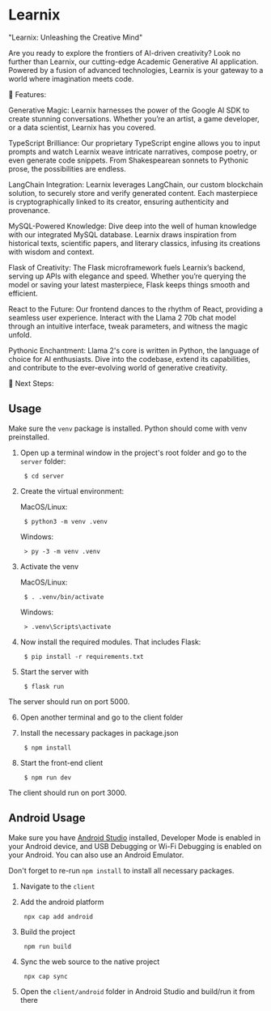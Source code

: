 # Learnix

"Learnix: Unleashing the Creative Mind"

Are you ready to explore the frontiers of AI-driven creativity? Look no further than Learnix, our 
cutting-edge Academic Generative AI application. Powered by a fusion of advanced technologies, 
Learnix is your gateway to a world where imagination meets code.

🌟 Features:

Generative Magic: Learnix harnesses the power of the Google AI SDK to create stunning conversations. 
Whether you’re an artist, a game developer, or a data scientist, Learnix has you covered.

TypeScript Brilliance: Our proprietary TypeScript engine allows you to input prompts and watch Learnix 
weave intricate narratives, compose poetry, or even generate code snippets. From Shakespearean sonnets 
to Pythonic prose, the possibilities are endless.

LangChain Integration: Learnix leverages LangChain, our custom blockchain solution, to securely store 
and verify generated content. Each masterpiece is cryptographically linked to its creator, ensuring 
authenticity and provenance.

MySQL-Powered Knowledge: Dive deep into the well of human knowledge with our integrated MySQL database. 
Learnix draws inspiration from historical texts, scientific papers, and literary classics, infusing its 
creations with wisdom and context.

Flask of Creativity: The Flask microframework fuels Learnix’s backend, serving up APIs with elegance 
and speed. Whether you’re querying the model or saving your latest masterpiece, Flask keeps things smooth 
and efficient. 

React to the Future: Our frontend dances to the rhythm of React, providing a seamless user experience. 
Interact with the Llama 2 70b chat model through an intuitive interface, tweak parameters, and witness 
the magic unfold.

Pythonic Enchantment: Llama 2's core is written in Python, the language of choice for AI enthusiasts. 
Dive into the codebase, extend its capabilities, and contribute to the ever-evolving world of generative 
creativity.

🚀 Next Steps:

## Usage

Make sure the `venv` package is installed. Python should come with venv preinstalled.

1. Open up a terminal window in the project's root folder and go to the `server` folder:

        $ cd server

2. Create the virtual environment:

    MacOS/Linux:

        $ python3 -m venv .venv

    Windows:

        > py -3 -m venv .venv

3. Activate the venv

    MacOS/Linux: 
    
        $ . .venv/bin/activate

    Windows:

        > .venv\Scripts\activate

4. Now install the required modules. That includes Flask:

        $ pip install -r requirements.txt

5. Start the server with

        $ flask run

The server should run on port 5000.

6. Open another terminal and go to the client folder

7. Install the necessary packages in package.json

        $ npm install

8. Start the front-end client

        $ npm run dev

The client should run on port 3000.

## Android Usage

Make sure you have [Android Studio](https://developer.android.com/studio/install) installed, Developer Mode is enabled in your Android device, and USB Debugging or Wi-Fi Debugging is enabled on your Android. You can also use an Android Emulator.

Don't forget to re-run `npm install` to install all necessary packages.

1. Navigate to the `client`

2. Add the android platform

        npx cap add android

3. Build the project

        npm run build

4. Sync the web source to the native project

        npx cap sync

5. Open the `client/android` folder in Android Studio and build/run it from there
